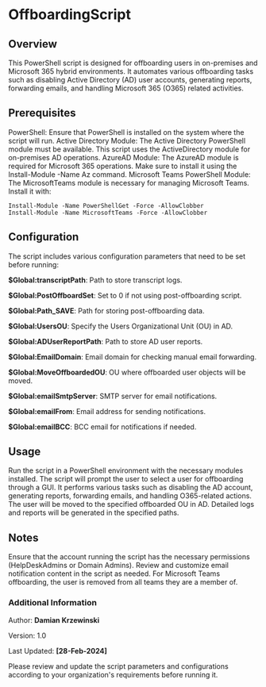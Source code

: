 # OffboardingScript

## Overview
This PowerShell script is designed for offboarding users in on-premises and Microsoft 365 hybrid environments. 
It automates various offboarding tasks such as disabling Active Directory (AD) user accounts, generating reports, forwarding emails, and handling Microsoft 365 (O365) related activities.

## Prerequisites
PowerShell: Ensure that PowerShell is installed on the system where the script will run.
Active Directory Module: The Active Directory PowerShell module must be available. This script uses the ActiveDirectory module for on-premises AD operations.
AzureAD Module: The AzureAD module is required for Microsoft 365 operations. Make sure to install it using the Install-Module -Name Az command.
Microsoft Teams PowerShell Module: The MicrosoftTeams module is necessary for managing Microsoft Teams. Install it with:

```
Install-Module -Name PowerShellGet -Force -AllowClobber
Install-Module -Name MicrosoftTeams -Force -AllowClobber
```

## Configuration
The script includes various configuration parameters that need to be set before running:

**$Global:transcriptPath**: Path to store transcript logs.

**$Global:PostOffboardSet**: Set to 0 if not using post-offboarding script.

**$Global:Path_SAVE**: Path for storing post-offboarding data.

**$Global:UsersOU**: Specify the Users Organizational Unit (OU) in AD.

**$Global:ADUserReportPath**: Path to store AD user reports.

**$Global:EmailDomain**: Email domain for checking manual email forwarding.

**$Global:MoveOffboardedOU**: OU where offboarded user objects will be moved.

**$Global:emailSmtpServer**: SMTP server for email notifications.

**$Global:emailFrom**: Email address for sending notifications.

**$Global:emailBCC**: BCC email for notifications if needed.

## Usage
Run the script in a PowerShell environment with the necessary modules installed.
The script will prompt the user to select a user for offboarding through a GUI.
It performs various tasks such as disabling the AD account, generating reports, forwarding emails, and handling O365-related actions.
The user will be moved to the specified offboarded OU in AD.
Detailed logs and reports will be generated in the specified paths.

## Notes
Ensure that the account running the script has the necessary permissions (HelpDeskAdmins or Domain Admins).
Review and customize email notification content in the script as needed.
For Microsoft Teams offboarding, the user is removed from all teams they are a member of.

### Additional Information
Author: **Damian Krzewinski**

Version: 1.0

Last Updated: **[28-Feb-2024]**

Please review and update the script parameters and configurations according to your organization's requirements before running it.